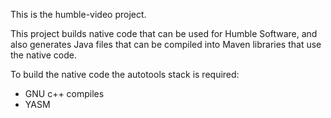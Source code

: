 This is the humble-video project. 

This project builds native code that can be used for Humble Software, and also generates Java files
that can be compiled into Maven libraries that use the native code.

To build the native code the autotools stack is required:

* GNU c++ compiles
* YASM
